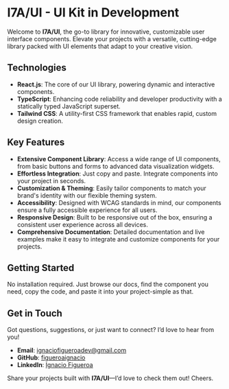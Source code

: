 # **I7A/UI - UI Kit in Development**

Welcome to **I7A/UI**, the go-to library for innovative, customizable user interface components. Elevate your projects with a versatile, cutting-edge library packed with UI elements that adapt to your creative vision.

## **Technologies**

- **React.js**: The core of our UI library, powering dynamic and interactive components.
- **TypeScript**: Enhancing code reliability and developer productivity with a statically typed JavaScript superset.
- **Tailwind CSS**: A utility-first CSS framework that enables rapid, custom design creation.

## **Key Features**

- **Extensive Component Library**: Access a wide range of UI components, from basic buttons and forms to advanced data visualization widgets.
- **Effortless Integration**: Just copy and paste. Integrate components into your project in seconds.
- **Customization & Theming**: Easily tailor components to match your brand's identity with our flexible theming system.
- **Accessibility**: Designed with WCAG standards in mind, our components ensure a fully accessible experience for all users.
- **Responsive Design**: Built to be responsive out of the box, ensuring a consistent user experience across all devices.
- **Comprehensive Documentation**: Detailed documentation and live examples make it easy to integrate and customize components for your projects.

## **Getting Started**

No installation required. Just browse our docs, find the component you need, copy the code, and paste it into your project-simple as that.

## **Get in Touch**

Got questions, suggestions, or just want to connect? I’d love to hear from you!

- **Email**: [ignaciofigueroadev@gmail.com](mailto:ignaciofigueroadev@gmail.com)
- **GitHub**: [figueroaignacio](https://github.com/figueroaignacio/)
- **LinkedIn**: [Ignacio Figueroa](https://www.linkedin.com/in/ignacio-figueroa-0a1ba0263)

Share your projects built with **I7A/UI**—I’d love to check them out! Cheers.

